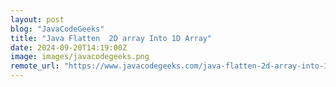 ```yaml
---
layout: post
blog: "JavaCodeGeeks"
title: "Java Flatten  2D array Into 1D Array"
date: 2024-09-20T14:19:00Z
image: images/javacodegeeks.png
remote_url: "https://www.javacodegeeks.com/java-flatten-2d-array-into-1d-array.html"
---
```

